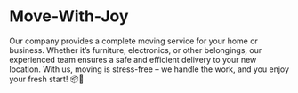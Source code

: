 # Move-With-Joy
Our company provides a complete moving service for your home or business. Whether it’s furniture, electronics, or other belongings, our experienced team ensures a safe and efficient delivery to your new location. With us, moving is stress-free – we handle the work, and you enjoy your fresh start! 📦🚛
